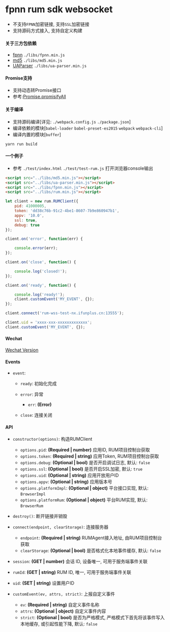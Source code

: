 # fpnn rum sdk websocket #

* 不支持`FPNN`加密链接, 支持`SSL`加密链接
* 支持源码方式接入, 支持自定义构建

#### 关于三方包依赖 ####
* [fpnn](https://github.com/highras/fpnn-sdk-webjs) `./libs/fpnn.min.js`
* [md5](https://github.com/emn178/js-md5) `./libs/md5.min.js`
* [UAParser](https://github.com/faisalman/ua-parser-js) `./libs/ua-parser.min.js`

#### Promise支持 ####
* 支持动态转Promise接口
* 参考:[Promise.promisifyAll](http://bluebirdjs.com/docs/api/promise.promisifyall.html)

#### 关于编译 ####
* 支持源码编译[详见: `./webpack.config.js` `./package.json`]
* 编译依赖的模块[`babel-loader` `babel-preset-es2015` `webpack` `webpack-cli`]
* 编译内置的模块[`buffer`]
```
yarn run build
```

#### 一个例子 ####
* 参考 `./test/index.html` `./test/test-rum.js` 打开浏览器console输出
```html
<script src="../libs/md5.min.js"></script>
<script src="../libs/ua-parser.min.js"></script>
<script src="../libs/fpnn.min.js"></script>
<script src="../libs/rum.min.js"></script>
```

```javascript
let client = new rum.RUMClient({
    pid: 41000005,
    token: 'dd38c76b-91c2-4be1-8607-7b9e860947b1',
    appv: '10.0',
    ssl: true,
    debug: true
});

client.on('error', function(err) {

    console.error(err);
});

client.on('close', function() {

    console.log('closed!');
});

client.on('ready', function() {

    console.log('ready!');
    client.customEvent('MY_EVENT', {});
});

client.connect('rum-wss-test-nx.ifunplus.cn:13555');

client.uid = 'xxxx-xxx-xxxxxxxxxxxxx';
client.customEvent('MY_EVENT', {});
```

#### Wechat ####
[Wechat Version](README-WECHAT.md)

#### Events ####
* `event`:
    * `ready`: 初始化完成 

    * `error`: 异常
        * `err`: **(Error)**

    * `close`: 连接关闭

#### API ####
* `constructor(options)`: 构造RUMClient
    * `options.pid`: **(Required | number)** 应用ID, RUM项目控制台获取
    * `options.token`: **(Required | string)** 应用Token, RUM项目控制台获取
    * `options.debug`: **(Optional | bool)** 是否开启调试日志, 默认: `false`
    * `options.ssl`: **(Optional | bool)** 是否开启SSL加密, 默认: `true`
    * `options.uid`: **(Optional | string)** 应用开放用户ID 
    * `options.appv`: **(Optional | string)** 应用版本号
    * `options.platformImpl`: **(Optional | object)** 平台接口实现, 默认: `BrowserImpl`
    * `options.platformRum`: **(Optional | object)** 平台RUM实现, 默认: `BrowserRum`

* `destroy()`: 断开链接并销毁 

* `connect(endpoint, clearStorage)`: 连接服务器
    * `endpoint`: **(Required | string)** RUMAgent接入地址, 由RUM项目控制台获取
    * `clearStorage`: **(Optional | bool)** 是否格式化本地事件缓存, 默认: `false`

* `session`: **(GET | number)** 会话 ID, 设备唯一, 可用于服务端事件关联

* `rumId`: **(GET | string)** RUM ID, 唯一, 可用于服务端事件关联

* `uid`: **(SET | string)** 设置用户ID

* `customEvent(ev, attrs, strict)`: 上报自定义事件 
    * `ev`: **(Required | string)** 自定义事件名称
    * `attrs`: **(Optional | object)** 自定义事件内容
    * `strict`: **(Optional | bool)** 是否为严格模式, 严格模式下首先将该事件写入本地缓存, 或引起性能下降, 默认: `false`
